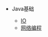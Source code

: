 <!-- docs/_sidebar.md -->

<!-- 左边导航栏 -->

- Java基础

  - [IO](_source/IO.md)
  - [网络编程](_source/网络编程.md)
  
